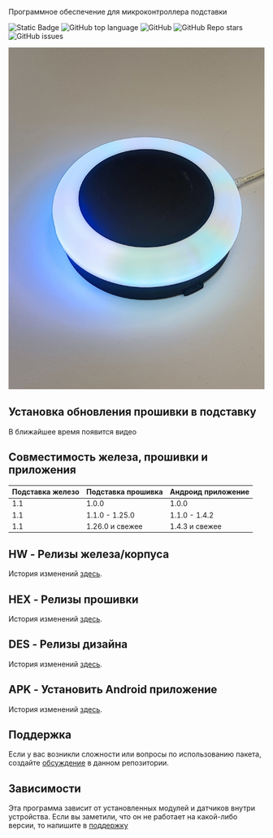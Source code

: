 <!--Описание устройства-->
Программное обеспечение для микроконтроллера подставки

<!--Блок информации о репозитории в бейджах-->
![Static Badge](https://img.shields.io/badge/USKUdev-avtobarmen_coaster-avtobarmen_coaster)
![GitHub top language](https://img.shields.io/github/languages/top/USKUdev/avtobarmen_coaster)
![GitHub](https://img.shields.io/github/license/USKUdev/avtobarmen_coaster)
![GitHub Repo stars](https://img.shields.io/github/stars/USKUdev/avtobarmen_coaster)
![GitHub issues](https://img.shields.io/github/issues/USKUdev/avtobarmen_coaster)

![Logotype](./docs/coaster.jpg)

## Установка обновления прошивки в подставку

В ближайшее время появится видео

<!--Совместимость -->
## Совместимость железа, прошивки и приложения

| Подставка железо   | Подставка прошивка  | Андроид приложение                                        |
|--------------------|---------------------|-----------------------------------------------------------|
| 1.1                | 1.0.0               | 1.0.0                                                     |
| 1.1                | 1.1.0 - 1.25.0      | 1.1.0 - 1.4.2                                             |
| 1.1                | 1.26.0 и свежее     | 1.4.3 и свежее                                            |

<!--Релиз железа/корпуса -->
## HW - Релизы железа/корпуса
История изменений [здесь](./1_HW/CHANGELOG_HW.md).

<!--Релиз прошивки -->
## HEX - Релизы прошивки
История изменений [здесь](./2_HEX/CHANGELOG_HEX.md).

<!--Релиз дизайна -->
## DES - Релизы дизайна
История изменений [здесь](./3_DES/CHANGELOG_DES.md).

<!--Android приложение-->
## APK - Установить Android приложение
История изменений [здесь](./4_APK/CHANGELOG_APK.md).


<!--Поддержка-->
## Поддержка
Если у вас возникли сложности или вопросы по использованию пакета, создайте 
[обсуждение](https://github.com/USKUdev/avtobarmen_coaster/issues/new/choose) в данном репозитории.

<!--зависимости-->
## Зависимости
Эта программа зависит от установленных модулей и датчиков внутри устройства. Если вы заметили, что он не работает на какой-либо версии, то напишите в [поддержку](https://github.com/USKUdev/avtobarmen_coaster#поддержка)